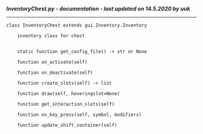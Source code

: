***InventoryChest.py - documentation - last updated on 14.5.2020 by uuk***
___

    class InventoryChest extends gui.Inventory.Inventory
        
        inventory class for chest


        static function get_config_file() -> str or None

        function on_activate(self)

        function on_deactivate(self)

        function create_slots(self) -> list

        function draw(self, hoveringslot=None)

        function get_interaction_slots(self)

        function on_key_press(self, symbol, modifiers)

        function update_shift_container(self)